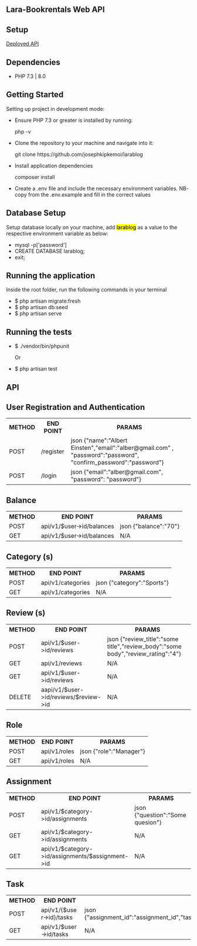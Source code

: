 ## Lara-Bookrentals Web API

## Setup

<a href="https://larablog.herokuapp.com" target="_blank">Deployed API</a>

## Dependencies

<ul>
    <li>PHP 7.3 | 8.0</li>
</ul>

## Getting Started
Setting up project in development mode:

<ul>
    <li>Ensure PHP 7.3 or greater is installed by running: </li>
    <p>php -v </p>
    <li>Clone the repository to your machine and navigate into it:</li>
    <p>git clone https://github.com/josephkipkemoi/larablog</p>
    <li>Install application dependencies</li>
    <p>composer install</p>
    <li>Create a .env file and include the necessary environment variables. NB- copy from the .env.example and fill in the correct values</li>
</ul>

## Database Setup
<p>Setup database locally on your machine, add <mark>larablog</mark> as a value to the respective environment variable as below:</p>
<ul>
    <li>mysql -p['password']</li>
    <li>CREATE DATABASE larablog;</li> 
    <li>exit;</li>
</ul>

## Running the application
<p>Inside the root folder, run the following commands in your terminal</p>

<ul>
    <li>$ php artisan migrate:fresh</li>
    <li>$ php artisan db:seed</li>
    <li>$ php artisan serve</li>
</ul>

## Running the tests
<ul>
    <li>$ ./vendor/bin/phpunit </li>
    <p>Or</p>
    <li>$ php artisan test</li>
 </ul>

## API 
<table>
<h2>User Registration and Authentication</h2>
<tr>
    <th>METHOD</th>
    <th>END POINT</th>
    <th>PARAMS</th>
</tr>
<tr>
    <td>POST</td>
    <td>/register</td>
    <td>json {"name":"Albert Einsten","email":"alber@gmail.com" , "password":"password", "confirm_password":"password"}</td>
</tr>
<tr>
    <td>POST</td>
    <td>/login</td>
    <td>json {"email":"alber@gmail.com", "password": "password"}</td>
</tr>
</table>

<table>
<h2>Balance</h2>
<tr>
    <th>METHOD</th>
    <th>END POINT</th>
    <th>PARAMS</th>
</tr>
<tr>
    <td>POST</td>
    <td>api/v1/$user->id/balances</td>
    <td>json {"balance":"70"}</td>
</tr>
<tr>
    <td>GET</td>
    <td>api/v1/$user->id/balances</td>
    <td>N/A</td>
</tr>
</table>
<table>
<h2>Category (s)</h2>
<tr>
    <th>METHOD</th>
    <th>END POINT</th>
    <th>PARAMS</th>
</tr>
<tr>
    <td>POST</td>
    <td>api/v1/categories</td>
    <td>json {"category":"Sports"}</td>
</tr>
<tr>
    <td>GET</td>
    <td>api/v1/categories</td>
    <td>N/A</td>
</tr>
</table>
<table>
<h2>Review (s)</h2>
<tr>
    <th>METHOD</th>
    <th>END POINT</th>
    <th>PARAMS</th>
</tr>
<tr>
    <td>POST</td>
    <td>api/v1/$user->id/reviews</td>
    <td>json {"review_title":"some title","review_body":"some body","review_rating":"4"}</td>
</tr>
<tr>
    <td>GET</td>
    <td>api/v1/reviews</td>
    <td>N/A</td>
</tr>
<tr>
    <td>GET</td>
    <td>api/v1/$user->id/reviews</td>
    <td>N/A</td>
</tr>
<tr>
    <td>DELETE</td>
    <td>aapi/v1/$user->id/reviews/$review->id</td>
    <td>N/A</td>
</tr>
</table>
<table>
<h2>Role</h2>
<tr>
    <th>METHOD</th>
    <th>END POINT</th>
    <th>PARAMS</th>
</tr>
<tr>
    <td>POST</td>
    <td>api/v1/roles</td>
    <td>json {"role":"Manager"}</td>
</tr>
<tr>
    <td>GET</td>
    <td>api/v1/roles</td>
    <td>N/A</td>
</tr>
</table>
<table>
<h2>Assignment</h2>
<tr>
    <th>METHOD</th>
    <th>END POINT</th>
    <th>PARAMS</th>
</tr>
<tr>
    <td>POST</td>
    <td>api/v1/$category->id/assignments</td>
    <td>json {"question":"Some quesion"}</td>
</tr>
<tr>
    <td>GET</td>
    <td>api/v1/$category->id/assignments</td>
    <td>N/A</td>
</tr>
<tr>
    <td>GET</td>
    <td>api/v1/$category->id/assignments/$assignment->id</td>
    <td>N/A</td>
</tr>
</table>
<table>
<h2>Task</h2>
<tr>
    <th>METHOD</th>
    <th>END POINT</th>
    <th>PARAMS</th>
</tr>
<tr>
    <td>POST</td>
    <td>api/v1/{$user->id}/tasks</td>
    <td>json {"assignment_id":"assignment_id","task_completed":"bool","task_completed_at":"1245","assignment_rating":"4","assignment_earning":"50","assignment_category":"Sports"}</td>
</tr>
<tr>
    <td>GET</td>
    <td>api/v1/$user->id/tasks</td>
    <td>N/A</td>
</tr>
</table>

